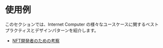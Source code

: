 # 使用例

このセクションでは、Internet Computer の様々なユースケースに関するベストプラクティスとデザインパターンを紹介します。

- [NFT開発者のための考察](considerations-for-nft-devs.md)

<!---
# Use cases

In this section, we'll collect best practices and design patterns for various use cases for the Internet Computer.

- [Considerations for NFT developers](considerations-for-nft-devs.md).


-->
